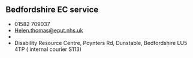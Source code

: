 
## Bedfordshire EC service

- <i class="fa fa-phone"></i> 01582 709037 
- <i class="fa fa-envelope"></i> <a href="mailto:Helen.thomas@eput.nhs.uk ">Helen.thomas@eput.nhs.uk </a>
- <i class="fa fa-home"></i> []()
- <i class="fa fa-building"></i> Disability Resource Centre, Poynters Rd, Dunstable, Bedfordshire LU5 4TP ( internal courier S113) 
